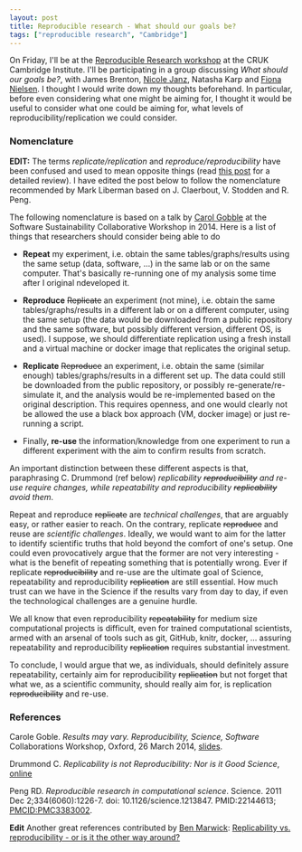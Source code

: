 ```yaml
---
layout: post
title: Reproducible research - What should our goals be?
tags: ["reproducible research", "Cambridge"]
---
```



On Friday, I'll be at the
[Reproducible Research workshop](http://www.cruk.cam.ac.uk/seminars-conferences/casim-reproducible-research-workshop)
at the CRUK Cambridge Institute. I'll be participating in a group
discussing *What should our goals be?*, with James Brenton,
[Nicole Janz](http://www.nicolejanz.de/), Natasha Karp and
[Fiona Nielsen](https://www.linkedin.com/in/fionanielsen). I thought I
would write down my thoughts beforehand. In particular, before even
considering what one might be aiming for, I thought it would be useful
to consider what one could be aiming for, what levels of
reproducibility/replication we could consider.

### Nomenclature

**EDIT:** The terms *replicate/replication* and *reproduce/reproducibility*
have been confused and used to mean opposite things (read
[this post](http://languagelog.ldc.upenn.edu/nll/?p=21956) for a
detailed review). I have edited the post below to follow the
nomenclature recommended by Mark Liberman based on J. Claerbout,
V. Stodden and R. Peng.

The following nomenclature is based on a talk by
[Carol Gobble](https://sites.google.com/site/carolegoble/) at the
Software Sustainability Collaborative Workshop in 2014. Here is a list
of things that researchers should consider being able to do

* **Repeat** my experiment, i.e. obtain the same tables/graphs/results
  using the same setup (data, software, ...) in the same lab or on the
  same computer. That's basically re-running one of my analysis some
  time after I original ndeveloped it.

* **Reproduce** <s>Replicate</s> an experiment (not mine),
  i.e. obtain the same tables/graphs/results in a different lab or on
  a different computer, using the same setup (the data would be
  downloaded from a public repository and the same software, but
  possibly different version, different OS, is used). I suppose, we
  should differentiate replication using a fresh install and a virtual
  machine or docker image that replicates the original setup.

* **Replicate** <s>Reproduce</s> an experiment, i.e. obtain the same
  (similar enough) tables/graphs/results in a different set up. The
  data could still be downloaded from the public repository, or
  possibly re-generate/re-simulate it, and the analysis would be
  re-implemented based on the original description. This requires
  openness, and one would clearly not be allowed the use a black box
  approach (VM, docker image) or just re-running a script.
  
* Finally, **re-use** the information/knowledge from one experiment to
  run a different experiment with the aim to confirm results from
  scratch.

An important distinction between these different aspects is that,
paraphrasing C. Drummond (ref below)
*replicability <s>reproducibility</s> and re-use require changes, while repeatability
and reproducibility <s>replicability</s> avoid them*.

Repeat and reproduce <s>replicate</s> are *technical challenges*, that
are arguably easy, or rather easier to reach. On the contrary,
replicate <s>reproduce</s> and reuse are *scientific
challenges*. Ideally, we would want to aim for the latter to identify
scientific truths that hold beyond the comfort of one's setup. One
could even provocatively argue that the former are not very
interesting - what is the benefit of repeating something that is
potentially wrong. Ever if replicate <s>reproducibility</s> and re-use
are the ultimate goal of Science, repeatability and reproducibility
<s>replication</s> are still essential. How much trust can we have in
the Science if the results vary from day to day, if even the
technological challenges are a genuine hurdle.

We all know that even reproducibility <s>repeatability</s> for medium
size computational projects is difficult, even for trained
computational scientists, armed with an arsenal of tools such as git,
GitHub, knitr, docker, ... assuring repeatability and reproducibility
<s>replication</s> requires substantial investment.

To conclude, I would argue that we, as individuals, should definitely
assure repeatability, certainly aim for reproducibility
<s>replication</s> but not forget that what we, as a scientific
community, should really aim for, is replication
<s>reproducibility</s> and re-use.

### References

Carole Goble. *Results may vary. Reproducibility, Science, Software*
Collaborations Workshop, Oxford, 26 March 2014,
[slides](http://www.software.ac.uk/news/2014-05-06-cw14-professor-carole-gobles-keynote-talk).

Drummond C. *Replicability is not Reproducibility: Nor is it Good
Science*, [online](http://cogprints.org/7691/7/ICMLws09.pdf)

Peng RD. *Reproducible research in computational
science*. Science. 2011 Dec 2;334(6060):1226-7. doi:
10.1126/science.1213847. PMID:22144613;
[PMCID:PMC3383002](http://www.ncbi.nlm.nih.gov/pmc/articles/PMC3383002/).

**Edit** Another great references contributed by
[Ben Marwick](@benmarwick): 
[Replicability vs. reproducibility - or is it the other way around?](http://languagelog.ldc.upenn.edu/nll/?p=21956)


